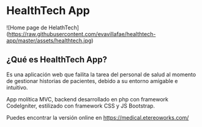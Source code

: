 # HealthTech App

![Home page de HelathTech]
(https://raw.githubusercontent.com/evavillafae/healthtech-app/master/assets/healthtech.jpg)


## ¿Qué es HealthTech App?

Es una aplicación web que failita la tarea del personal de salud al momento de gestionar historias de pacientes, debido a su entorno amigable e intuitivo.

App molítica MVC, backend desarrollado en php con framework CodeIgniter, estilizado con framework CSS y JS Bootstrap.


Puedes encontrar la versión online en https://medical.etereoworks.com/ 
